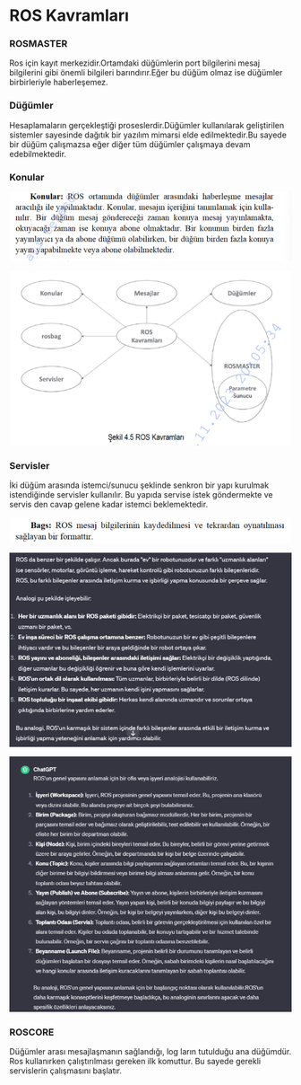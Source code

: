 # ROS Kavramları

### ROSMASTER

Ros için kayıt merkezidir.Ortamdaki düğümlerin port bilgilerini mesaj bilgilerini gibi önemli bilgileri barındırır.Eğer bu düğüm olmaz ise düğümler birbirleriyle haberleşemez.

### Düğümler

Hesaplamaların gerçekleştiği proseslerdir.Düğümler kullanılarak geliştirilen sistemler sayesinde dağıtık bir yazılım mimarsi elde edilmektedir.Bu sayede bir düğüm çalışmazsa eğer diğer tüm düğümler çalışmaya devam edebilmektedir.

### Konular

![Untitled](images/ROS_Kavramlari/Untitled.png)

![Untitled](images/ROS_Kavramlari/Untitled%201.png)

### Servisler

İki düğüm arasında istemci/sunucu şeklinde senkron bir yapı kurulmak istendiğinde servisler kullanılır. Bu yapıda servise istek göndermekte ve servis den cavap gelene kadar istemci beklemektedir.

![Untitled](images/ROS_Kavramlari/Untitled%202.png)

![Untitled](images/ROS_Kavramlari/Untitled%203.png)

![Untitled](images/ROS_Kavramlari/Untitled%204.png)

### ROSCORE

Düğümler arası mesajlaşmanın sağlandığı, log ların tutulduğu ana düğümdür. Ros kullanırken çalıştırılması gereken ilk komuttur. Bu sayede gerekli servislerin çalışmasını başlatır.